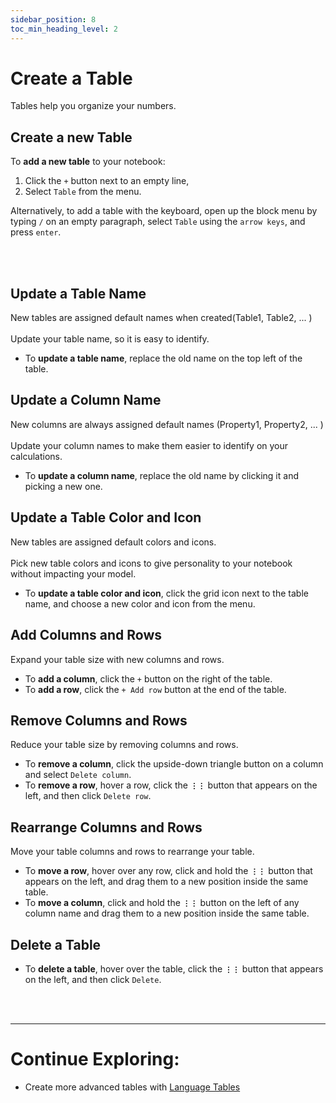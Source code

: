 ```yaml
---
sidebar_position: 8
toc_min_heading_level: 2
---
```


# Create a Table

Tables help you organize your numbers.

## Create a new Table

To **add a new table** to your notebook:

1. Click the `+` button next to an empty line,
2. Select `Table` from the menu.

Alternatively, to add a table with the keyboard, open up the block menu by typing `/` on an empty paragraph, select `Table` using the `arrow keys`, and press `enter`.

<br></br>

## Update a Table Name

New tables are assigned default names when created(Table1, Table2, ... ) <br></br>
Update your table name, so it is easy to identify.

- To **update a table name**, replace the old name on the top left of the table.

## Update a Column Name

New columns are always assigned default names (Property1, Property2, ... ) <br></br>
Update your column names to make them easier to identify on your calculations.

- To **update a column name**, replace the old name by clicking it and picking a new one.

## Update a Table Color and Icon

New tables are assigned default colors and icons. <br></br>
Pick new table colors and icons to give personality to your notebook without impacting your model.

- To **update a table color and icon**, click the grid icon next to the table name, and choose a new color and icon from the menu.

## Add Columns and Rows

Expand your table size with new columns and rows.

- To **add a column**, click the `+` button on the right of the table.
- To **add a row**, click the `+ Add row` button at the end of the table.

## Remove Columns and Rows

Reduce your table size by removing columns and rows.

- To **remove a column**, click the upside-down triangle button on a column and select `Delete column`.
- To **remove a row**, hover a row, click the **`⋮⋮`** button that appears on the left, and then click `Delete row`.

## Rearrange Columns and Rows

Move your table columns and rows to rearrange your table.

- To **move a row**, hover over any row, click and hold the **`⋮⋮`** button that appears on the left, and drag them to a new position inside the same table.
- To **move a column**, click and hold the **`⋮⋮`** button on the left of any column name and drag them to a new position inside the same table.

## Delete a Table

- To **delete a table**, hover over the table, click the **`⋮⋮`** button that appears on the left, and then click `Delete`.

<br></br>

---

# Continue Exploring:

- Create more advanced tables with [Language Tables](/docs/advanced-concepts/language-tables)
